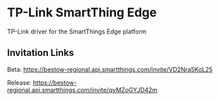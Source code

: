 # TP-Link SmartThing Edge
TP-Link driver for the SmartThings Edge platform

## Invitation Links
Beta: https://bestow-regional.api.smartthings.com/invite/VD2Nra5KoL25

Release: https://bestow-regional.api.smartthings.com/invite/qyMZoGYJD42m
